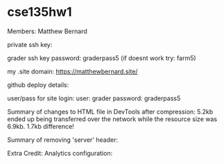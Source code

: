 # cse135hw1

Members: Matthew Bernard

private ssh key: 

grader ssh key password: graderpass5 (if doesnt work try: farm5)

my .site domain: https://matthewbernard.site/

github deploy details:

user/pass for site login: user: grader password: graderpass5

Summary of changes to HTML file in DevTools after compression: 5.2kb ended up being transferred over the network while the resource size was 6.9kb. 1.7kb difference!

Summary of removing 'server' header:

Extra Credit: Analytics configuration:


